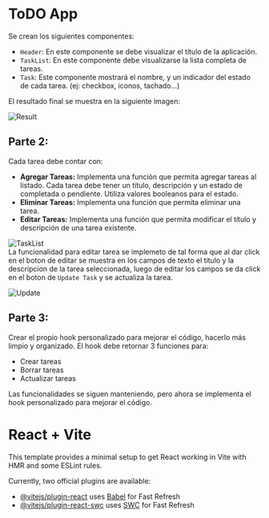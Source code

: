 # ToDO App

Se crean los siguientes componentes:

+ `Header`: En este componente se debe visualizar el título de la aplicación.
+ `TaskList`: En este componente debe visualizarse la lista completa de tareas.
+ `Task`: Este componente mostrará el nombre, y un indicador del estado de cada tarea. (ej: checkbox, iconos, tachado...)

El resultado final se muestra en la siguiente imagen:

![Result](https://github.com/An6ie02/IETI-Task-Llist/assets/100453879/14a5b813-c6d2-4dab-9c24-1e41d422434e)

## Parte 2:
Cada tarea debe contar con:
+ **Agregar Tareas:** Implementa una función que permita agregar tareas al listado. Cada tarea debe tener un título, descripción y un estado de completada o pendiente. Utiliza valores booleanos para el estado.
+ **Eliminar Tareas:** Implementa una función que permita eliminar una tarea.
+ **Editar Tareas:** Implementa una función que permita modificar el título y descripción de una tarea existente.

![TaskList](https://github.com/An6ie02/IETI-Task-Llist/assets/100453879/19d99554-335f-4071-9a0a-38f32aa6817c)\
La funcionalidad para editar tarea se implemeto de tal forma que al dar click en el boton de editar se muestra en los campos de texto el titulo y la descripcion de la tarea seleccionada, luego de editar los campos se da click en el boton de `Update Task` y se actualiza la tarea.

![Update](https://github.com/An6ie02/IETI-Task-Llist/assets/100453879/0b9d479e-fc59-41f7-81a0-3ff0b508eb38)

## Parte 3:

Crear el propio hook personalizado para mejorar el código, hacerlo más limpio y organizado. El hook debe retornar 3 funciones para:
+ Crear tareas
+ Borrar tareas
+ Actualizar tareas

Las funcionalidades se siguen manteniendo, pero ahora se implementa el hook personalizado para mejorar el código.

# React + Vite

This template provides a minimal setup to get React working in Vite with HMR and some ESLint rules.

Currently, two official plugins are available:

- [@vitejs/plugin-react](https://github.com/vitejs/vite-plugin-react/blob/main/packages/plugin-react/README.md) uses [Babel](https://babeljs.io/) for Fast Refresh
- [@vitejs/plugin-react-swc](https://github.com/vitejs/vite-plugin-react-swc) uses [SWC](https://swc.rs/) for Fast Refresh
